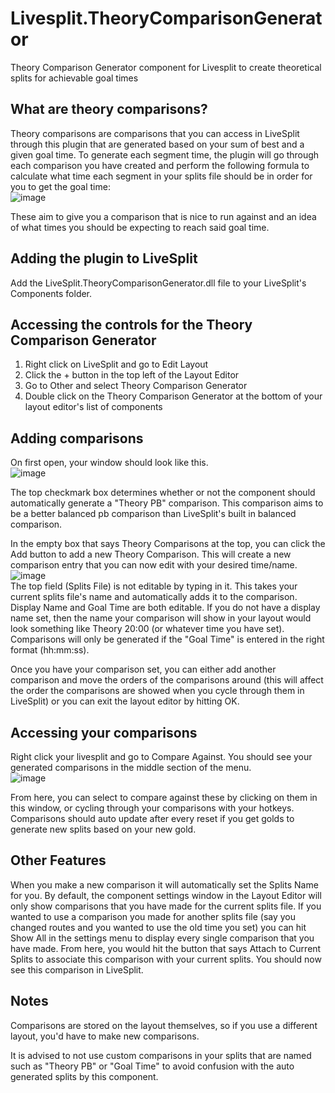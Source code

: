 # Livesplit.TheoryComparisonGenerator
Theory Comparison Generator component for Livesplit to create theoretical splits for achievable goal times

## What are theory comparisons?
Theory comparisons are comparisons that you can access in LiveSplit through this plugin that are generated based on your sum of best and a given goal time. To generate each segment time, the plugin will go through each comparison you have created and perform the following formula to calculate what time each segment in your splits file should be in order for you to get the goal time:  
![image](https://user-images.githubusercontent.com/92997613/180649390-135a8ea9-3e81-4150-98d6-57b9df92f1cb.png)  

These aim to give you a comparison that is nice to run against and an idea of what times you should be expecting to reach said goal time.



## Adding the plugin to LiveSplit
Add the LiveSplit.TheoryComparisonGenerator.dll file to your LiveSplit's Components folder.

## Accessing the controls for the Theory Comparison Generator
1. Right click on LiveSplit and go to Edit Layout
2. Click the + button in the top left of the Layout Editor
3. Go to Other and select Theory Comparison Generator
4. Double click on the Theory Comparison Generator at the bottom of your layout editor's list of components

## Adding comparisons
On first open, your window should look like this.     
![image](https://user-images.githubusercontent.com/92997613/185758090-be072cfd-b491-4be9-8e95-0173a364b2b3.png)

The top checkmark box determines whether or not the component should automatically generate a "Theory PB" comparison. This comparison aims to be a better balanced pb comparison than LiveSplit's built in balanced comparison.  

In the empty box that says Theory Comparisons at the top, you can click the Add button to add a new Theory Comparison. This will create a new comparison entry that you can now edit with your desired time/name.  
![image](https://user-images.githubusercontent.com/92997613/185758206-4d7dfab3-a177-458c-805f-90e358283d2b.png)  
The top field (Splits File) is not editable by typing in it. This takes your current splits file's name and automatically adds it to the comparison. Display Name and Goal Time are both editable. If you do not have a display name set, then the name your comparison will show in your layout would look something like Theory 20:00 (or whatever time you have set). Comparisons will only be generated if the "Goal Time" is entered in the right format (hh:mm:ss).  

Once you have your comparison set, you can either add another comparison and move the orders of the comparisons around (this will affect the order the comparisons are showed when you cycle through them in LiveSplit) or you can exit the layout editor by hitting OK.

## Accessing your comparisons
Right click your livesplit and go to Compare Against. You should see your generated comparisons in the middle section of the menu.  
![image](https://user-images.githubusercontent.com/92997613/180613539-5b770050-6d45-4b6e-9943-8f68d14a8f2f.png)  

From here, you can select to compare against these by clicking on them in this window, or cycling through your comparisons with your hotkeys. Comparisons should auto update after every reset if you get golds to generate new splits based on your new gold.  


## Other Features
When you make a new comparison it will automatically set the Splits Name for you. By default, the component settings window in the Layout Editor will only show comparisons that you have made for the current splits file. If you wanted to use a comparison you made for another splits file (say you changed routes and you wanted to use the old time you set) you can hit Show All in the settings menu to display every single comparison that you have made. From here, you would hit the button that says Attach to Current Splits to associate this comparison with your current splits. You should now see this comparison in LiveSplit.

## Notes
Comparisons are stored on the layout themselves, so if you use a different layout, you'd have to make new comparisons.  

It is advised to not use custom comparisons in your splits that are named such as "Theory PB" or "Goal Time" to avoid confusion with the auto generated splits by this component.
